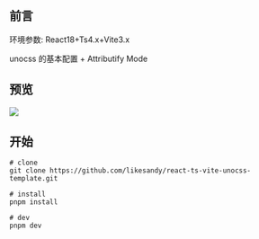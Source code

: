 ## 前言

环境参数: React18+Ts4.x+Vite3.x

unocss 的基本配置 + Attributify Mode

## 预览

![](https://cdn.nlark.com/yuque/0/2022/png/21602601/1668219234479-f44f91a7-a830-4f0f-9347-afe056771a1d.png)

## 开始

```shell
# clone
git clone https://github.com/likesandy/react-ts-vite-unocss-template.git

# install
pnpm install

# dev
pnpm dev
```

